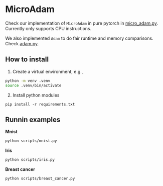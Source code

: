 # MicroAdam


Check our implementation of `MicroAdam` in pure pytorch in [micro_adam.py](https://github.com/L4rralde/MicroAdam/blob/main/src/micro_adam/micro_adam.py). Currently only supports CPU instructions.

We also implemented `Adam` to do fair runtime and memory comparisons. Check [adam.py](https://github.com/L4rralde/MicroAdam/blob/main/src/adam/adam.py).

## How to install

1. Create a virtual environment, e.g.,

```bash
python -m venv .venv
source .venv/bin/activate
```

2. Install python modules

```
pip install -r requirements.txt
```


## Runnin examples

**Mnist**

```bash
python scripts/mnist.py
```

**Iris**

```bash
python scripts/iris.py
```

**Breast cancer**

```bash
python scripts/breast_cancer.py
```